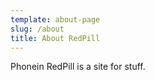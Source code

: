 ```yaml
---
template: about-page
slug: /about
title: About RedPill
---
```


Phonein RedPill is a site for stuff.
